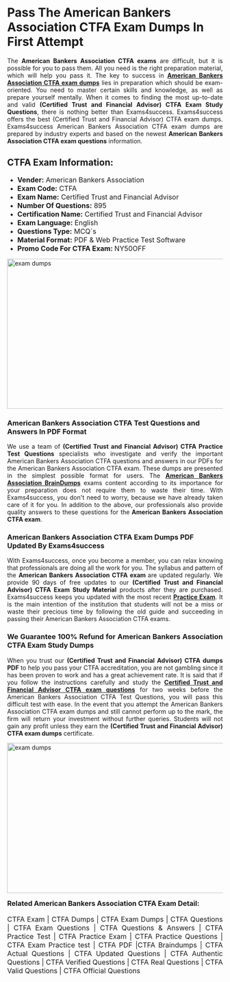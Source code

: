 <h1><strong><strong>Pass The American Bankers Association CTFA Exam Dumps In First Attempt</strong></strong></h1> <p style="text-align:justify">The <strong>American Bankers Association CTFA exams</strong> are difficult, but it is possible for you to pass them. All you need is the right preparation material, which will help you pass it. The key to success in <a href="https://www.exams4success.com/american-bankers-association/ctfa-pdf-exam-dumps"><strong>American Bankers Association CTFA exam dumps</strong></a> lies in preparation which should be exam-oriented. You need to master certain skills and knowledge, as well as prepare yourself mentally. When it comes to finding the most up-to-date and valid <strong>(Certified Trust and Financial Advisor) CTFA Exam Study Questions</strong>, there is nothing better than Exams4success. Exams4success offers the best (Certified Trust and Financial Advisor) CTFA exam dumps. Exams4success American Bankers Association CTFA exam dumps are prepared by industry experts and based on the newest <strong>American Bankers Association CTFA exam questions</strong> information.</p> <h2><strong><strong>CTFA Exam Information:</strong></strong></h2> <ul> <li><span style="font-size:16px"><strong>Vender:</strong> American Bankers Association</span></li> <li><span style="font-size:16px"><strong>Exam Code:</strong> CTFA</span></li> <li><span style="font-size:16px"><strong>Exam Name:</strong> Certified Trust and Financial Advisor</span></li> <li><span style="font-size:16px"><strong>Number Of Questions:</strong> 895</span></li> <li><span style="font-size:16px"><strong>Certification Name:</strong> Certified Trust and Financial Advisor</span></li> <li><span style="font-size:16px"><strong>Exam Language:</strong> English</span></li> <li><span style="font-size:16px"><strong>Questions Type:</strong> MCQ`s</span></li> <li><span style="font-size:16px"><strong>Material Format:</strong> PDF & Web Practice Test Software</span></li> <li><span style="font-size:16px"><strong>Promo Code For CTFA Exam: </strong>NY50OFF</span></li> </ul> <p><a href="https://www.exams4success.com/american-bankers-association/ctfa-pdf-exam-dumps" rel="no-follow"><img alt="exam dumps" src="https://www.certcollections.com/uploads/content/infrist1.png" style="height:350px; width:750px" /></a></p> <h3><strong>American Bankers Association CTFA Test Questions and Answers In PDF Format</strong></h3> <p style="text-align:justify">We use a team of <strong>(Certified Trust and Financial Advisor) CTFA Practice Test Questions</strong> specialists who investigate and verify the important American Bankers Association CTFA questions and answers in our PDFs for the American Bankers Association CTFA exam. These dumps are presented in the simplest possible format for users. The <a href="https://www.exams4success.com/american-bankers-association-exam-dumps"><strong>American Bankers Association BrainDumps</strong></a> exams content according to its importance for your preparation does not require them to waste their time. With Exams4success, you don't need to worry, because we have already taken care of it for you. In addition to the above, our professionals also provide quality answers to these questions for the<strong> American Bankers Association CTFA exam</strong>.</p> <h3><strong> American Bankers Association CTFA Exam Dumps PDF Updated By Exams4success</strong></h3> <p style="text-align:justify">With Exams4success, once you become a member, you can relax knowing that professionals are doing all the work for you. The syllabus and pattern of the <strong>American Bankers Association CTFA exam </strong>are updated regularly. We provide 90 days of free updates to our <strong>(Certified Trust and Financial Advisor) CTFA Exam Study Material</strong> products after they are purchased. Exams4success keeps you updated with the most recent <a href="https://www.exams4success.com/"><strong>Practice Exam</strong></a>. It is the main intention of the institution that students will not be a miss or waste their precious time by following the old guide and succeeding in passing their American Bankers Association CTFA exams.</p> <h3 style="text-align:justify"><strong>We Guarantee 100% Refund for American Bankers Association CTFA Exam Study Dumps</strong></h3> <p style="text-align:justify">When you trust our <strong>(Certified Trust and Financial Advisor) CTFA dumps PDF</strong> to help you pass your CTFA accreditation, you are not gambling since it has been proven to work and has a great achievement rate. It is said that if you follow the instructions carefully and study the <a href="https://www.exams4success.com/american-bankers-association/ctfa-pdf-exam-dumps"><strong>Certified Trust and Financial Advisor CTFA exam questions</strong></a> for two weeks before the American Bankers Association CTFA Test Questions, you will pass this difficult test with ease. In the event that you attempt the American Bankers Association CTFA exam dumps and still cannot perform up to the mark, the firm will return your investment without further queries. Students will not gain any profit unless they earn the <strong>(Certified Trust and Financial Advisor) CTFA exam dumps</strong> certificate.</p> <p style="text-align:justify"><a href="https://www.exams4success.com/american-bankers-association/ctfa-pdf-exam-dumps" rel="no-follow"><img alt="exam dumps" src="https://www.certcollections.com/uploads/content/free_demo1.png" style="height:350px; width:750px" /></a></p> <p style="text-align:justify"><span style="font-size:16px"><strong>Related American Bankers Association CTFA Exam Detail:</strong></span><br /> <br /> <span style="font-size:16px">CTFA Exam | CTFA Dumps | CTFA Exam Dumps | CTFA Questions | CTFA Exam Questions | CTFA Questions & Answers | CTFA Practice Test | CTFA Practice Exam | CTFA Practice Questions | CTFA Exam Practice test | CTFA PDF |CTFA Braindumps | CTFA Actual Questions | CTFA Updated Questions | CTFA Authentic Questions | CTFA Verified Questions | CTFA Real Questions | CTFA Valid Questions | CTFA Official Questions</span></p>

